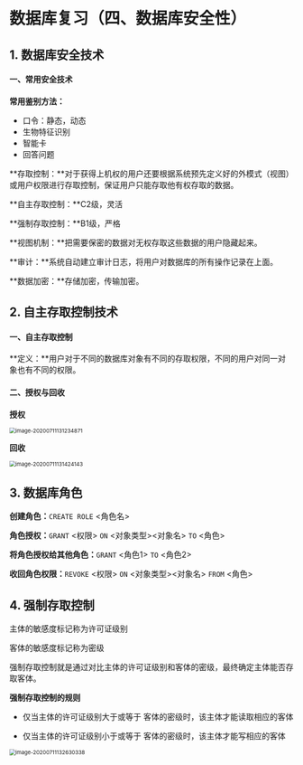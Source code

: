 # 数据库复习（四、数据库安全性）

## 1. 数据库安全技术

#### 一、常用安全技术

**常用鉴别方法：**

- 口令：静态，动态
- 生物特征识别
- 智能卡
- 回答问题

**存取控制：**对于获得上机权的用户还要根据系统预先定义好的外模式（视图）或用户权限进行存取控制，保证用户只能存取他有权存取的数据。

**自主存取控制：**C2级，灵活

**强制存取控制：**B1级，严格

**视图机制：**把需要保密的数据对无权存取这些数据的用户隐藏起来。

**审计：**系统自动建立审计日志，将用户对数据库的所有操作记录在上面。

**数据加密：**存储加密，传输加密。

## 2. 自主存取控制技术

#### 一、自主存取控制

**定义：**用户对于不同的数据库对象有不同的存取权限，不同的用户对同一对象也有不同的权限。

#### 二、授权与回收

**授权**

<img src="https://cdn.jsdelivr.net/gh/1090ym/image/img/image-20200711131234871.png" alt="image-20200711131234871" style="zoom:67%;" />

**回收**

<img src="https://cdn.jsdelivr.net/gh/1090ym/image/img/image-20200711131424143.png" alt="image-20200711131424143" style="zoom:67%;" />

## 3. 数据库角色

**创建角色：**`CREATE ROLE`  <角色名>

**角色授权：**`GRANT` <权限> `ON` <对象类型><对象名> `TO` <角色>

**将角色授权给其他角色：**`GRANT` <角色1> `TO` <角色2>

**收回角色权限：**`REVOKE` <权限> `ON` <对象类型><对象名> `FROM` <角色>

## 4. 强制存取控制

主体的敏感度标记称为许可证级别

客体的敏感度标记称为密级

强制存取控制就是通过对比主体的许可证级别和客体的密级，最终确定主体能否存取客体。

**强制存取控制的规则**

- 仅当主体的许可证级别大于或等于 客体的密级时，该主体才能读取相应的客体

- 仅当主体的许可证级别小于或等于 客体的密级时，该主体才能写相应的客体


<img src="https://cdn.jsdelivr.net/gh/1090ym/image/img/image-20200711132630338.png" alt="image-20200711132630338" style="zoom:67%;" />